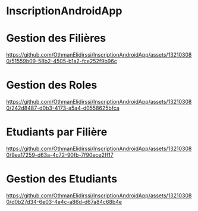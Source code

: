 
# InscriptionAndroidApp
# Gestion des Filières
https://github.com/OthmanElidirssi/InscriptionAndroidApp/assets/132103080/51559b09-58b2-4505-b1a2-fce252f9b96c
# Gestion des Roles
https://github.com/OthmanElidirssi/InscriptionAndroidApp/assets/132103080/242d8487-d0b3-4173-a5a4-d0558625bfca
# Etudiants par Filière
https://github.com/OthmanElidirssi/InscriptionAndroidApp/assets/132103080/9ea17259-d63a-4c72-90fb-7f90ece2ff17
# Gestion des Etudiants
https://github.com/OthmanElidirssi/InscriptionAndroidApp/assets/132103080/d0b27d34-6e03-4e4c-a86d-d67a84c68b4e




